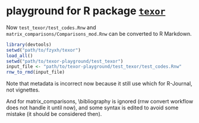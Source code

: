 # playground for R package [`texor`](https://github.com/Abhi-1U/texor)


Now `test_texor/test_codes.Rnw` and `matrix_comparisons/Comparisons_mod.Rnw` can be converted to R Markdown.

```r
library(devtools)
setwd("path/to/fzyxh/texor")
load_all()
setwd("path/to/texor-playground/test_texor")
input_file <- "path/to/texor-playground/test_texor/test_codes.Rnw"
rnw_to_rmd(input_file)
```

Note that metadata is incorrect now because it still use which for R-Journal, not vignettes.

And for matrix_comparisons, \bibliography is ignored (rnw convert workflow does not handle it until now), and some syntax is edited to avoid some mistake (it should be considered then).
